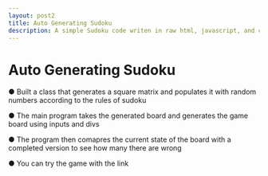 ```yaml
---
layout: post2
title: Auto Generating Sudoku
description: A simple Sudoku code writen in raw html, javascript, and css
---
```


Auto Generating Sudoku
============

● Built a class that generates a square matrix and populates it with random numbers according to the rules of sudoku

● The main program takes the generated board and generates the game board using inputs and divs

● The program then comapres the current state of the board with a completed version to see how many there are wrong

● You can try the game with the link 


